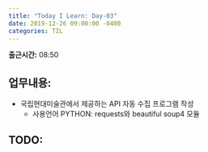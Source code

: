 ```yaml
---
title: "Today I Learn: Day-03"
date: 2019-12-26 09:00:00 -0400
categories: TIL
---
```

**출근시간:** 08:50<br>

**업무내용:**
---
+ 국립현대미술관에서 제공하는 API 자동 수집 프로그램 작성
  + 사용언어 PYTHON: requests와 beautiful soup4 모듈

**TODO:**
---
